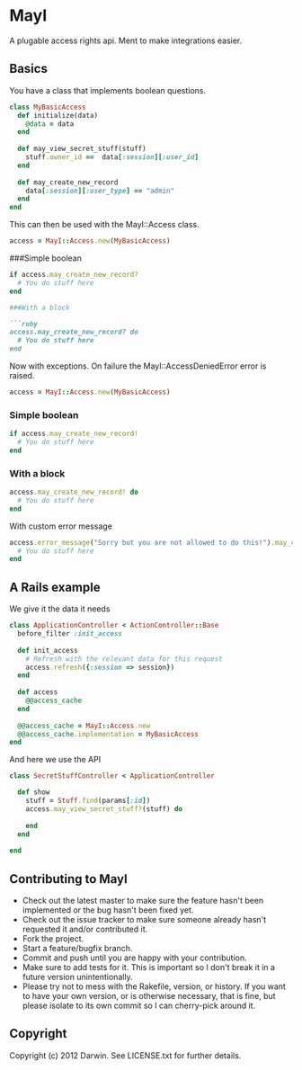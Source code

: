 # MayI

A plugable access rights api. Ment to make integrations easier.

## Basics

You have a class that implements boolean questions.

```ruby
class MyBasicAccess
  def initialize(data)
    @data = data
  end
  
  def may_view_secret_stuff(stuff)
    stuff.owner_id ==  data[:session][:user_id]
  end
  
  def may_create_new_record
    data[:session][:user_type] == "admin"
  end
end
```

This can then be used with the MayI::Access class.


```ruby
access = MayI::Access.new(MyBasicAccess)
```

###Simple boolean

```ruby
if access.may_create_new_record?
  # You do stuff here
end

###With a block

```ruby
access.may_create_new_record? do
  # You do stuff here
end
```

Now with exceptions. On failure the MayI::AccessDeniedError error is raised.

```ruby
access = MayI::Access.new(MyBasicAccess)
```

### Simple boolean
```ruby
if access.may_create_new_record!
  # You do stuff here
end
```

### With a block
```ruby
access.may_create_new_record! do
  # You do stuff here
end
```

With custom error message

```ruby
access.error_message("Sorry but you are not allowed to do this!").may_create_new_record! do
  # You do stuff here
end
```





## A Rails example


We give it the data it needs

```ruby
class ApplicationController < ActionController::Base
  before_filter :init_access
  
  def init_access 
    # Refresh with the relevant data for this request
    access.refresh({:session => session})
  end
  
  def access
    @@access_cache
  end
  
  @@access_cache = MayI::Access.new
  @@access_cache.implementation = MyBasicAccess
end
```

And here we use the API

```ruby
class SecretStuffController < ApplicationController

  def show
    stuff = Stuff.find(params[:id])
    access.may_view_secret_stuff?(stuff) do
    
    end
  end
  
end
```


## Contributing to MayI
 
* Check out the latest master to make sure the feature hasn't been implemented or the bug hasn't been fixed yet.
* Check out the issue tracker to make sure someone already hasn't requested it and/or contributed it.
* Fork the project.
* Start a feature/bugfix branch.
* Commit and push until you are happy with your contribution.
* Make sure to add tests for it. This is important so I don't break it in a future version unintentionally.
* Please try not to mess with the Rakefile, version, or history. If you want to have your own version, or is otherwise necessary, that is fine, but please isolate to its own commit so I can cherry-pick around it.

## Copyright

Copyright (c) 2012 Darwin. See LICENSE.txt for
further details.

